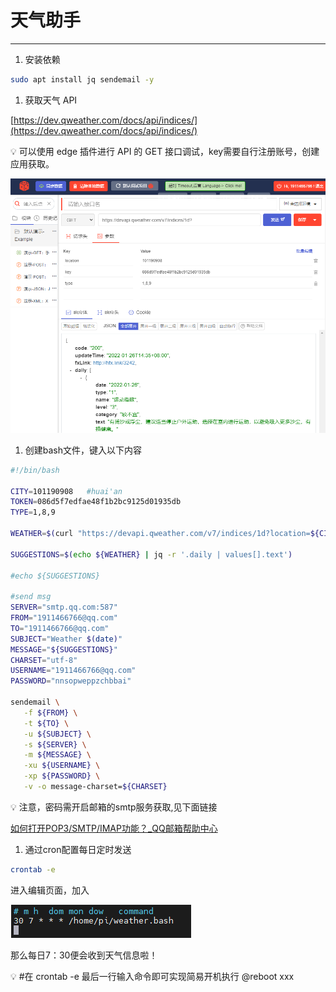 # 天气助手

---

1. 安装依赖

```bash
sudo apt install jq sendemail -y
```

1. 获取天气 API

[https://dev.qweather.com/docs/api/indices/](https://dev.qweather.com/docs/api/indices/)

<aside>
💡 可以使用 edge 插件进行 API 的 GET 接口调试，key需要自行注册账号，创建应用获取。

</aside>

![Untitled](./Untitled.png)

1. 创建bash文件，键入以下内容

```bash
#!/bin/bash

CITY=101190908   #huai'an
TOKEN=086d5f7edfae48f1b2bc9125d01935db
TYPE=1,8,9

WEATHER=$(curl "https://devapi.qweather.com/v7/indices/1d?location=${CITY}&key=${TOKEN}&type=${TYPE}" | gunzip)

SUGGESTIONS=$(echo ${WEATHER} | jq -r '.daily | values[].text')

#echo ${SUGGESTIONS}

#send msg
SERVER="smtp.qq.com:587"
FROM="1911466766@qq.com"
TO="1911466766@qq.com"
SUBJECT="Weather $(date)"
MESSAGE="${SUGGESTIONS}"
CHARSET="utf-8"
USERNAME="1911466766@qq.com"
PASSWORD="nnsopweppzchbbai"

sendemail \
   -f ${FROM} \
   -t ${TO} \
   -u ${SUBJECT} \
   -s ${SERVER} \
   -m ${MESSAGE} \
   -xu ${USERNAME} \
   -xp ${PASSWORD} \
   -v -o message-charset=${CHARSET}
```

<aside>
💡 注意，密码需开启邮箱的smtp服务获取,见下面链接

</aside>

[如何打开POP3/SMTP/IMAP功能？_QQ邮箱帮助中心](https://service.mail.qq.com/cgi-bin/help?subtype=1&&no=166&&id=28)

1. 通过cron配置每日定时发送 

```bash
crontab -e
```

进入编辑页面，加入

![Untitled](./Untitled%201.png)

那么每日7：30便会收到天气信息啦！

<aside>
💡 #在 crontab -e 最后一行输入命令即可实现简易开机执行
@reboot xxx

</aside>